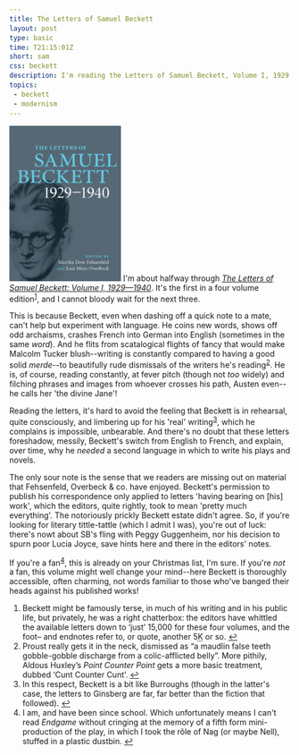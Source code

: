 ```yaml
---
title: The Letters of Samuel Beckett
layout: post
type: basic
time: T21:15:01Z
short: sam
css: beckett
description: I'm reading the Letters of Samuel Beckett, Volume I, 1929 - 1940
topics:
 - beckett
 - modernism
---
```

<a href="http://www.amazon.co.uk/gp/product/0521867932?ie=UTF8&amp;tag=submirespo-21&amp;linkCode=as2&amp;camp=1634&amp;creative=19450&amp;creativeASIN=0521867932"><img class="left" src="/u/2009/11/beckett.jpg" width="200" alt="The cover of The Letters of Samuel Beckett, Vol. I" /></a>
I'm about halfway through _<a href="http://www.amazon.co.uk/gp/product/0521867932?ie=UTF8&amp;tag=submirespo-21&amp;linkCode=as2&amp;camp=1634&amp;creative=19450&amp;creativeASIN=0521867932">The Letters of Samuel Beckett: Volume I, 1929&#8212;1940</a>_. It's the first in a four volume edition<sup id="f1"><a href="#n1">1</a></sup>, and I cannot bloody wait for the next three.

This is because Beckett, even when dashing off a quick note to a mate, can't help but experiment with language. He coins new words, shows off odd archaisms, crashes French into German into English (sometimes in the same _word_). And he flits from scatalogical flights of fancy that would make Malcolm Tucker blush--writing is constantly compared to having a good solid _merde_--to beautifully rude dismissals of the writers he's reading<sup id="f2"><a href="#n2">2</a></sup>. He is, of course, reading constantly, at fever pitch (though not _too_ widely) and filching phrases and images from whoever crosses his path, Austen even--he calls her 'the divine Jane'!

Reading the letters, it's hard to avoid the feeling that Beckett is in rehearsal, quite consciously, and limbering up for his 'real' writing<sup id="f3"><a href="#n3">3</a></sup>, which he complains is impossible, unbearable. And there's no doubt that these letters foreshadow, messily, Beckett's switch from English to French, and explain, over time, why he _needed_ a second language in which to write his plays and novels.

The only sour note is the sense that we readers are missing out on material that Fehsenfeld, Overbeck <span class="amp">&amp;</span> co. have enjoyed. Beckett's permission to publish his correspondence only applied to letters 'having bearing on <span>[his]</span> work', which the editors, quite rightly, took to mean 'pretty much everything'. The notoriously prickly Beckett estate didn't agree. So, if you're looking for literary tittle-tattle (which I admit I was), you're out of luck: there's nowt about <abbr>SB</abbr>'s fling with Peggy Guggenheim, nor his decision to spurn poor Lucia Joyce, save hints here and there in the editors' notes.

If you're a fan<sup id="f4"><a href="#n4">4</a></sup>, this is already on your Christmas list, I'm sure. If you're _not_ a fan, this volume might well change your mind--here Beckett is thoroughly accessible, often charming, not words familiar to those who've banged their heads against his published works!

<aside>
<ol>
<li id="n1">Beckett might be famously terse, in much of his writing and in his public life, but privately, he was a right chatterbox: the editors have whittled the available letters down to &#8216;just&#8217; 15,000 for these four volumes, and the foot&#8211; and endnotes refer to, or quote, another 5<abbr title="thousand">K</abbr> or so. <a href="#f1">&#8617;</a></li>
<li id="n2">Proust really gets it in the neck, dismissed as &#8220;a maudlin false teeth gobble-gobble discharge from a colic-afflicted belly&#8221;. More pithily, Aldous Huxley&#8217;s <em>Point Counter Point</em> gets a more basic treatment, dubbed &#8216;Cunt Counter Cunt&#8217;. <a href="#f2">&#8617;</a></li>
<li id="n3">In this respect, Beckett is a bit like Burroughs (though in the latter's case, the letters to Ginsberg are far, far better than the fiction that followed). <a href="#f3">&#8617;</a></li>
<li id="n4">I am, and have been since school. Which unfortunately means I can't read <em>Endgame</em> without cringing at the memory of a fifth form mini-production of the play, in which I took the r&#244;le of Nag (or maybe Nell), stuffed in a plastic dustbin. <a href="#f4">&#8617;</a></li>
</ol>
</aside>

[1]:http://www.samuel-beckett.net/molloy1.html "I took advantage of being at the seaside to lay in a store of sucking-stones. They were pebbles but I call them stones..."